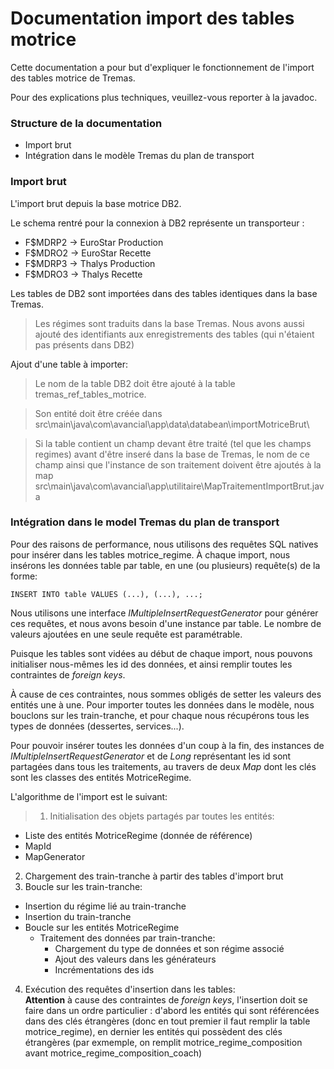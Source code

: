 # Documentation import des tables motrice

Cette documentation a pour but d'expliquer le fonctionnement de l'import des tables motrice de Tremas.

Pour des explications plus techniques, veuillez-vous reporter à la javadoc.

### Structure de la documentation

* Import brut
* Intégration dans le modèle Tremas du plan de transport


### Import brut

L'import brut depuis la base motrice DB2.

Le schema rentré pour la connexion à DB2 représente un transporteur :
* F$MDRP2 -> EuroStar Production
* F$MDRO2 -> EuroStar Recette
* F$MDRP3 -> Thalys Production
* F$MDRO3 -> Thalys Recette

Les tables de DB2 sont importées dans des tables identiques dans la base Tremas.
> Les régimes sont traduits dans la base Tremas. Nous avons aussi ajouté des identifiants aux enregistrements des tables (qui n'étaient pas présents dans DB2)

Ajout d'une table à importer:
> Le nom de la table DB2 doit être ajouté à la table tremas_ref_tables_motrice.

> Son entité doit être créée dans src\main\java\com\avancial\app\data\databean\importMotriceBrut\

> Si la table contient un champ devant être traité (tel que les champs regimes) avant d'être inseré dans la base de Tremas, le nom de ce champ ainsi que l'instance de son traitement doivent être ajoutés à la map src\main\java\com\avancial\app\utilitaire\MapTraitementImportBrut.java

### Intégration dans le model Tremas du plan de transport
Pour des raisons de performance, nous utilisons des requêtes SQL natives pour insérer dans les tables motrice_regime. À chaque import, nous insérons les données table par table, en une (ou plusieurs) requête(s) de la forme:

    INSERT INTO table VALUES (...), (...), ...;

Nous utilisons une interface *IMultipleInsertRequestGenerator* pour générer ces requêtes, et nous avons besoin d'une instance par table. Le nombre de valeurs ajoutées en une seule requête est paramétrable.

Puisque les tables sont vidées au début de chaque import, nous pouvons initialiser nous-mêmes les id des données, et ainsi remplir toutes les contraintes de *foreign keys*.

À cause de ces contraintes, nous sommes obligés de setter les valeurs des entités une à une. Pour importer toutes les données dans le modèle, nous bouclons sur les train-tranche, et pour chaque nous récupérons tous les types de données (dessertes, services...).

Pour pouvoir insérer toutes les données d'un coup à la fin, des instances de *IMultipleInsertRequestGenerator* et de *Long* représentant les id sont partagées dans tous les traitements, au travers de deux *Map* dont les clés sont les classes des entités MotriceRegime.

L'algorithme de l'import est le suivant:
> 1. Initialisation des objets partagés par toutes les entités:
  * Liste des entités MotriceRegime (donnée de référence)
  * MapId
  * MapGenerator  
2. Chargement des train-tranche à partir des tables d'import brut
3. Boucle sur les train-tranche:
  * Insertion du régime lié au train-tranche
  * Insertion du train-tranche
  * Boucle sur les entités MotriceRegime
    * Traitement des données par train-tranche:  
      * Chargement du type de données et son régime associé
      * Ajout des valeurs dans les générateurs
      * Incrémentations des ids
4. Exécution des requêtes d'insertion dans les tables:  
**Attention** à cause des contraintes de *foreign keys*, l'insertion doit se faire dans un ordre particulier : d'abord les entités qui sont référencées dans des clés étrangères (donc en tout premier il faut remplir la table motrice_regime), en dernier les entités qui possèdent des clés étrangères (par exmemple, on remplit motrice_regime_composition avant motrice_regime_composition_coach)

